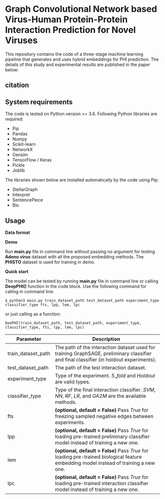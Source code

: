 # Graph Convolutional Network based Virus-Human Protein-Protein Interaction Prediction for Novel Viruses
This repository contains the code of a three-stage machine learning pipeline that generates and uses hybrid embeddings for PHI prediction. The details of this study and experimental results are published in the paper below:
## citation

## System requirements

 The code is tested on Python version >= 3.6. Following Python libraries are required:
- Pip
- Pandas
- Numpy
- Scikit-learn
- NetworkX
- Gensim
- TensorFlow / Keras
- Pickle 
- Joblib

The libraries shown below are installed automatically by the code using Pip:
- StellarGraph
- Interpret
- SentencePiece
- Bio

## Usage

**Data format**

**Demo**

Run **main.py** file in command line without passing no argument for testing **Adeno virus** dataset with all the proposed embedding methods. The **PHISTO** dataset is used for training in demo.

**Quick start**

The model can be tested by running **main.py** file in command line or calling **DeepPHI()** function in the code block. Use the following command for calling in command line:

`$ python3 main.py train_dataset_path test_dataset_path experiment_type classifier_type fts, lpp, lem, lpc`

or just calling as a function:

`DeePHI(train_dataset_path, test_dataset_path, experiment_type, classifier_type, fts, lpp, lem, lpc)`

| Parameter  | Description |
| ------------- | ------------- |
| train_dataset_path  | The path of the interaction dataset used for training GraphSAGE, preliminary classifier and final classifier (in holdout experiments).    |
| test_dataset_path  | The path of the test interaction dataset.  |
| experiment_type  | Type of the experiment. *5_fold* and *Holdout* are valid types.  |
| classifier_type  | Type of the final interaction classifier. *SVM*, *NN*, *RF*, *LR*, and *GA2M* are the available methods. |
| fts  | **(optional, default = False)** Pass *True* for freezing sampled negative edges between experiments.  |
| lpp  | **(optional, default = False)** Pass *True* for loading pre-trained preliminary classifier model instead of training a new one.  |
| lem  | **(optional, default = False)** Pass *True* for loading pre-trained biological feature embedding model instead of training a new one.  |
| lpc  | **(optional, default = False)** Pass *True* for loading pre-trained interaction classifier model instead of training a new one.  |


